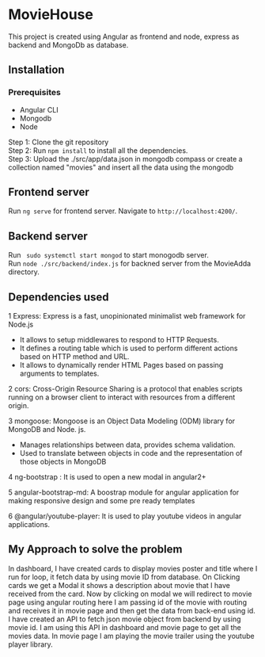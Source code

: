 # MovieHouse

This project is created using Angular as frontend and node, express as backend and MongoDb as database.

## Installation
### Prerequisites
- Angular CLI <br> 
- Mongodb <br>
- Node <br>

Step 1: Clone the git repository <br>
Step 2: Run `npm install` to install all the dependencies. <br>
Step 3: Upload the ./src/app/data.json in mongodb compass or create a collection named "movies" and insert all the data using the mongodb

## Frontend server

Run `ng serve` for frontend server. Navigate to `http://localhost:4200/`.

## Backend server

Run ` sudo systemctl start mongod` to start monogodb server.<br>
Run `node ./src/backend/index.js` for backned server from the MovieAdda directory.


## Dependencies used

1 Express: Express is a fast, unopinionated minimalist web framework for Node.js <br>
- It allows to setup middlewares to respond to HTTP Requests.<br>
- It defines a routing table which is used to perform different actions based on HTTP method and URL.<br>
- It allows to dynamically render HTML Pages based on passing arguments to templates.<br>

2 cors: Cross-Origin Resource Sharing is a protocol that enables scripts running on a browser client to interact with resources from a different origin. <br>

3 mongoose: Mongoose is an Object Data Modeling (ODM) library for MongoDB and Node. js.
-  Manages relationships between data, provides schema validation.<br>
-  Used to translate between objects in code and the representation of those objects in MongoDB <br>

4 ng-bootstrap : It is used to open a new modal in angular2+ <br>

5 angular-bootstrap-md: A boostrap module for angular application for making responsive design and some pre ready templates <br>

6 @angular/youtube-player: It is used to play youtube videos in angular applications. <br>

## My Approach to solve the problem

In  dashboard, I have created cards to display movies poster and title where I run for loop, it fetch data by using movie ID from database. On Clicking cards we get a Modal it shows a description about movie that I have received from the card. Now by clicking on modal we will redirect to movie page using angular routing here I am  passing  id of the movie with routing and receives it in movie page and then get the data from back-end using id. I have created an API to fetch json movie object from backend by using movie id.  I am using this API in dashboard and movie page to get all the movies data. In movie page I am playing the movie trailer using the youtube player library.


